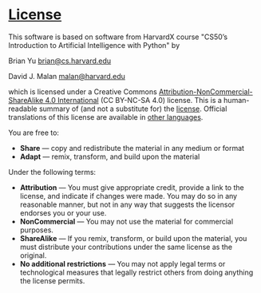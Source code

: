 <a data-id="" id="license" style="top: 0px;"></a><h1><a data-id="" href="#license">License</a></h1>

<p>This software is based on software from HarvardX course "CS50’s Introduction to Artificial Intelligence with Python" by

Brian Yu
brian@cs.harvard.edu

David J. Malan
malan@harvard.edu

which is licensed under a Creative Commons <a href="https://creativecommons.org/licenses/by-nc-sa/4.0/">Attribution-NonCommercial-ShareAlike 4.0 International</a> (CC BY-NC-SA 4.0) license. This is a human-readable summary of (and not a substitute for) the <a href="https://creativecommons.org/licenses/by-nc-sa/4.0/legalcode">license</a>. Official translations of this license are available in <a href="https://creativecommons.org/licenses/by-nc-sa/4.0/legalcode#languages">other languages</a>.</p>

<p class="font-weight-bold">You are free to:</p>

<ul class="fa-ul">
<li>
<strong>Share</strong> — copy and redistribute the material in any medium or format
</li>
<li>
<strong>Adapt</strong> — remix, transform, and build upon the material
</li>
</ul>

<p class="font-weight-bold">Under the following terms:</p>
<ul class="fa-ul">
<li>
<span class="fa-li fab fa-creative-commons-by"></span>
<div><strong>Attribution</strong> — You must give appropriate credit, provide a link to the license, and indicate if changes were made. You may do so in any reasonable manner, but not in any way that suggests the licensor endorses you or your use.</div>
</li>
<li>
<span class="fa-li fab fa-creative-commons-nc"></span>
<div><strong>NonCommercial</strong> — You may not use the material for commercial purposes.</div>
</li>
<li>
<span class="fa-li fab fa-creative-commons-sa"></span>
<div><strong>ShareAlike</strong> — If you remix, transform, or build upon the material, you must distribute your contributions under the same license as the original.</div>
</li>
<li class="mt-3">
<div><strong>No additional restrictions</strong> — You may not apply legal terms or technological measures that legally restrict others from doing anything the license permits.</div>
</li>
</ul>

